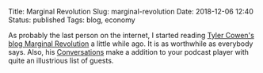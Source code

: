 Title: Marginal Revolution
Slug: marginal-revolution
Date: 2018-12-06 12:40
Status: published
Tags: blog, economy

As probably the last person on the internet, I started reading [Tyler Cowen's
blog Marginal Revolution](https://marginalrevolution.com/) a little while ago.
It is as worthwhile as everybody says. Also, his
[Conversations](https://medium.com/conversations-with-tyler) make a addition to
your podcast player with quite an illustrious list of guests.
